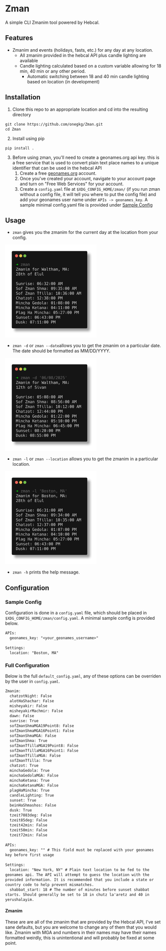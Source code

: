 # Zman
A simple CLI Zmanim tool powered by Hebcal.

## Features
- Zmanim and events (holidays, fasts, etc.) for any day at any location.
    - All zmanim provided in the hebcal API plus candle lighting are available 
    - Candle lighting calculated based on a custom variable allowing for 18 min, 40 min or any other period.
        - Automatic switching between 18 and 40 min candle lighting based on location (in development)

## Installation
1. Clone this repo to an appropriate location and cd into the resulting directory
``` {bash}
git clone https://github.com/onegkg/Zman.git
cd Zman
```
2. Install using pip
``` {bash}
pip install .
```
3. Before using zman, you'll need to create a geonames.org api key. this is a free service that is used to convert plain text place names to a unique identifier that can be used in the hebcal API
    1. Create a free [geonames.org](https://www.geonames.org/login) account.
    2. Once you've created your account, navigate to your account page and turn on "Free Web Services" for your account.
    3. Create a `config.yaml` file at `$XDG_CONFIG_HOME/zman/` (if you run zman without a config file, it will tell you where to put the config file) and add your geonames user name under `APIs -> geonames_key`. A sample minimal config.yaml file is provided under [Sample Config](#sample-config)

## Usage
- `zman` gives you the zmanim for the current day at the location from your config.

<img src="images/zman.png" height=300>

- `zman -d` or `zman --date`allows you to get the zmanim on a particular date. The date should be formatted as MM/DD/YYYY.

<img src="images/date.png" height=300>

- `zman -l` or `zman --location` allows you to get the zmanim in a particular location.

<img src="images/location.png" height=300>

- `zman -h` prints the help message.

## Configuration
### Sample Config
Configuration is done in a `config.yaml` file, which should be placed in `$XDG_CONFIG_HOME/zman/config.yaml`. A minimal sample config is provided below.
``` {yaml}
APIs:
  geonames_key: "<your_geonames_username>" 

Settings:
  location: "Boston, MA" 
```
### Full Configuration
Below is the full `default_config.yaml`, any of these options can be overriden by the user in `config.yaml`. 

``` {yaml}
Zmanim:
  chatzotNight: False
  alotHaShachar: False
  misheyakir: False
  misheyakirMachmir: False
  dawn: False
  sunrise: True
  sofZmanShmaMGA19Point8: False
  sofZmanShmaMGA16Point1: False
  sofZmanShmaMGA: False
  sofZmanShma: True
  sofZmanTfillaMGA19Point8: False
  sofZmanTfillaMGA16Point1: False
  sofZmanTfillaMGA: False
  sofZmanTfilla: True
  chatzot: True
  minchaGedola: True
  minchaGedolaMGA: False
  minchaKetana: True
  minchaKetanaMGA: False
  plagHaMincha: True
  candleLighting: True
  sunset: True
  beinHaShmashos: False
  dusk: True
  tzeit7083deg: False
  tzeit85deg: False
  tzeit42min: False
  tzeit50min: False
  tzeit72min: False

APIs:
  geonames_key: "" # This field must be replaced with your geonames key before first usage

Settings:
  location: "New York, NY" # Plain text location to be fed to the geonames api. The API will attempt to guess the location with the provided information. It is recommended that you include a state or country code to help prevent mismatches.
  shabbat_start: 18 # The number of minutes before sunset shabbat starts. Should generally be set to 18 in chutz la'aretz and 40 in yerushalayim.
```

#### Zmanim
These are are all of the zmanim that are provided by the Hebcal API, I've set sane defaults, but you are welcome to change any of them that you would like. Zmanim with MGA and numbers in their names may have their names formatted weirdly, this is unintentional and will probably be fixed at some point. 
